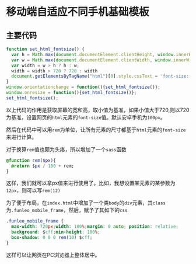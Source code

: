 # 移动端自适应不同手机基础模板

## 主要代码

```js
function set_html_fontsize() {
  var h = Math.max(document.documentElement.clientHeight, window.innerHeight || 0);
  var w = Math.max(document.documentElement.clientWidth, window.innerWidth || 0);
  var width = w > h ? h : w;
  width = width > 720 ? 720 : width
  document.getElementsByTagName("html")[0].style.cssText = 'font-size: ' + ~~(width*100000/36)/10000+"px;";
}
window.orientationchange = function(){set_html_fontsize()};
window.onresize = function(){set_html_fontsize()};
set_html_fontsize();
```
以上代码的作用是获取屏幕的宽和高，取小值为基准，如果小值大于720,则以720为基准，设置网页的`html`元素的`font-size`值。默认安卓手机为`100px`。

然后在代码中可以用`rem`为单位，让所有元素的尺寸都基于`html`元素的`font-size`来进行计算。

对于换算`rem`值也颇为头疼，所以增加了一个`sass`函数
```sass
@function rem($px){
  @return $px / 100 + rem;
}
```
这样，我们就可以拿px值来进行使用了。比如，我想设置某元素的某参数为`12px`，则可以写`rem(12)`

为了便于布局，在`index.html`中增加了一个类`body`的`div`元素，其`class`为`.funleo_mobile_frame`，然后，赋予了其如下的`css`

```css
.funleo_mobile_frame {
  max-width: 720px;width: 100%;margin: 0 auto; position: relative;
  background: $cff;min-height: 100%;
  box-shadow: 0 0 0 rem(10) $cff;
}
```
这样可以让网页在PC浏览器上整体居中。
